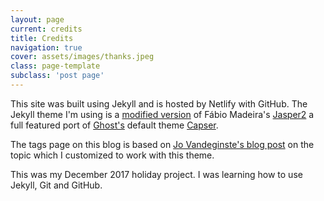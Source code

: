 ```yaml
---
layout: page
current: credits
title: Credits
navigation: true
cover: assets/images/thanks.jpeg
class: page-template
subclass: 'post page'
---
```


This site was built using Jekyll and is hosted by Netlify with GitHub. The Jekyll theme I'm using is a [modified version](https://github.com/rahidelvi/G14) of Fábio Madeira's [Jasper2](https://github.com/myJekyll/jasper2) a full featured port of [Ghost's](https://ghost.org/) default theme  [Capser](https://github.com/TryGhost/Casper).

The tags page on this blog is based on [Jo Vandeginste's blog post](http://jovandeginste.github.io/2016/05/04/add-a-tag-cloud-to-my-jekyll-site.html) on the topic which I customized to work with this theme.

This was my December 2017 holiday project. I was learning how to use Jekyll, Git and GitHub.
